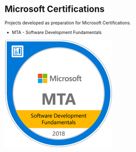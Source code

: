# Microsoft Certifications

Projects developed as preparation for Microsoft Certifications.

- MTA - Software Development Fundamentals

![Screenshot](/MTA_Certification/images/mta-software-development-fundamentals-certified-2018_large.png)

